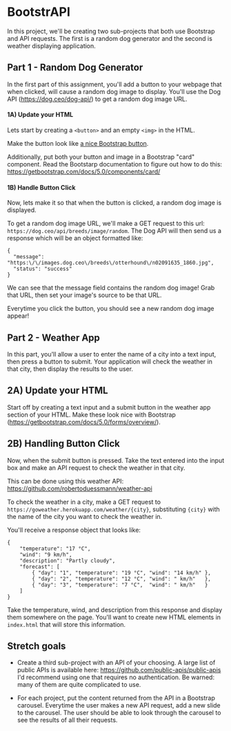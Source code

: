 # BootstrAPI

In this project, we'll be creating two sub-projects that both use Bootstrap and API requests. The first is a random dog generator and the second is weather displaying application.

## Part 1 - Random Dog Generator

In the first part of this assignment, you'll add a button to your webpage that
when clicked, will cause a random dog image to display. You'll use the Dog API (https://dog.ceo/dog-api/) to get a random dog image URL.

#### 1A) Update your HTML

Lets start by creating a `<button>` and an empty `<img>` in the HTML. 

Make the button look like [a nice Bootstrap button](https://getbootstrap.com/docs/5.0/components/buttons/). 

Additionally, put both your button and image in a Bootstrap "card"
component. Read the Bootstarp documentation to figure out how to do this: https://getbootstrap.com/docs/5.0/components/card/

#### 1B) Handle Button Click

Now, lets make it so that when the button is clicked, a random dog image is displayed.

To get a random dog image URL, we'll make a GET request to this url: `https://dog.ceo/api/breeds/image/random`. The Dog API will then send us a response which will be
an object formatted like:
```
{ 
  "message": "https:\/\/images.dog.ceo\/breeds\/otterhound\/n02091635_1860.jpg",
  "status": "success"
}
```

We can see that the message field contains the random dog image! Grab that URL, then set
your image's source to be that URL.

Everytime you click the button, you should see a new random dog image appear!

## Part 2 - Weather App

In this part, you'll allow a user to enter the name of a city into a text input,
then press a button to submit. Your application will check the weather in that city,
then display the results to the user.

## 2A) Update your HTML

Start off by creating a text input and a submit button in the weather app section of your
HTML. Make these look nice with Bootstrap (https://getbootstrap.com/docs/5.0/forms/overview/).

## 2B) Handling Button Click

Now, when the submit button is pressed. Take the text entered into the input box
and make an API request to check the weather in that city.

This can be done using this weather API: https://github.com/robertoduessmann/weather-api

To check the weather in a city, make a GET request to `https://goweather.herokuapp.com/weather/{city}`,
substituting `{city}` with the name of the city you want to check the weather in.

You'll receive a response object that looks like:
```
{
    "temperature": "17 °C",
    "wind": "9 km/h",
    "description": "Partly cloudy",
    "forecast": [
        { "day": "1", "temperature": "19 °C", "wind": "14 km/h" },
        { "day": "2", "temperature": "12 °C", "wind": " km/h"   },
        { "day": "3", "temperature": "7 °C",  "wind": " km/h"   }
    ]
}
```

Take the temperature, wind, and description from this response and display them
somewhere on the page. You'll want to create new HTML elements in `index.html` that
will store this information.

## Stretch goals

* Create a third sub-project with an API of your choosing. A large list of public
APIs is available here: https://github.com/public-apis/public-apis I'd recommend
using one that requires no authentication. Be warned: many of them are quite complicated
to use.

* For each project, put the content returned from the API in a Bootstrap carousel.
Everytime the user makes a new API request, add a new slide to the carousel. The user
should be able to look through the carousel to see the results of all their requests.
